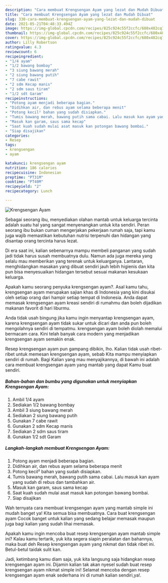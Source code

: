 ```yaml
---
description: "Cara membuat Krengsengan Ayam yang lezat dan Mudah Dibuat"
title: "Cara membuat Krengsengan Ayam yang lezat dan Mudah Dibuat"
slug: 330-cara-membuat-krengsengan-ayam-yang-lezat-dan-mudah-dibuat
date: 2021-05-21T04:48:33.494Z
image: https://img-global.cpcdn.com/recipes/825c924c55f2ccfc/680x482cq70/krengsengan-ayam-foto-resep-utama.jpg
thumbnail: https://img-global.cpcdn.com/recipes/825c924c55f2ccfc/680x482cq70/krengsengan-ayam-foto-resep-utama.jpg
cover: https://img-global.cpcdn.com/recipes/825c924c55f2ccfc/680x482cq70/krengsengan-ayam-foto-resep-utama.jpg
author: Lilly Robertson
ratingvalue: 4.3
reviewcount: 6
recipeingredient:
- "1/4 ayam"
- "1/2 bawang bombay"
- "3 siung bawang merah"
- "2 siung bawang putih"
- "7 cabe rawit"
- "2 sdm Kecap manis"
- "2 sdm saus tiram"
- "1/2 sdt Garam"
recipeinstructions:
- "Potong ayam menjadi beberapa bagian."
- "Didihkan air, dan rebus ayam selama beberapa menit"
- "Potong kecil² bahan yang sudah disiapkan."
- "Tumis bawang merah, bawang putih sama cabai. Lalu masuk kan ayam yang sudah di rebus dan tambahkan air."
- "Masuk kan garam, saus sama kecap"
- "Saat kuah sudah mulai asat masuk kan potongan bawang bombai."
- "Siap disajikan"
categories:
- Resep
tags:
- krengsengan
- ayam

katakunci: krengsengan ayam 
nutrition: 186 calories
recipecuisine: Indonesian
preptime: "PT31M"
cooktime: "PT40M"
recipeyield: "2"
recipecategory: Lunch

---
```



![Krengsengan Ayam](https://img-global.cpcdn.com/recipes/825c924c55f2ccfc/680x482cq70/krengsengan-ayam-foto-resep-utama.jpg)

Sebagai seorang ibu, menyediakan olahan mantab untuk keluarga tercinta adalah suatu hal yang sangat menyenangkan untuk kita sendiri. Peran seorang ibu bukan cuman mengerjakan pekerjaan rumah saja, tapi kamu juga wajib memastikan kebutuhan nutrisi terpenuhi dan hidangan yang disantap orang tercinta harus lezat.

Di era  saat ini, kalian sebenarnya mampu membeli panganan yang sudah jadi tidak harus susah membuatnya dulu. Namun ada juga mereka yang selalu mau memberikan yang terenak untuk keluarganya. Lantaran, menghidangkan masakan yang dibuat sendiri jauh lebih higienis dan kita pun bisa menyesuaikan hidangan tersebut sesuai makanan kesukaan keluarga. 



Apakah kamu seorang penyuka krengsengan ayam?. Asal kamu tahu, krengsengan ayam merupakan sajian khas di Indonesia yang kini disukai oleh setiap orang dari hampir setiap tempat di Indonesia. Anda dapat memasak krengsengan ayam kreasi sendiri di rumahmu dan boleh dijadikan makanan favorit di hari liburmu.

Anda tidak usah bingung jika kamu ingin menyantap krengsengan ayam, karena krengsengan ayam tidak sukar untuk dicari dan anda pun boleh mengolahnya sendiri di tempatmu. krengsengan ayam boleh diolah memalui bermacam cara. Kini telah banyak cara modern yang menjadikan krengsengan ayam semakin enak.

Resep krengsengan ayam pun gampang dibikin, lho. Kalian tidak usah ribet-ribet untuk memesan krengsengan ayam, sebab Kita mampu menyiapkan sendiri di rumah. Bagi Kalian yang mau menyajikannya, di bawah ini adalah cara membuat krengsengan ayam yang mantab yang dapat Kamu buat sendiri.

<!--inarticleads1-->

##### Bahan-bahan dan bumbu yang digunakan untuk menyiapkan Krengsengan Ayam:

1. Ambil 1/4 ayam
1. Sediakan 1/2 bawang bombay
1. Ambil 3 siung bawang merah
1. Sediakan 2 siung bawang putih
1. Gunakan 7 cabe rawit
1. Gunakan 2 sdm Kecap manis
1. Sediakan 2 sdm saus tiram
1. Gunakan 1/2 sdt Garam




<!--inarticleads2-->

##### Langkah-langkah membuat Krengsengan Ayam:

1. Potong ayam menjadi beberapa bagian.
1. Didihkan air, dan rebus ayam selama beberapa menit
1. Potong kecil² bahan yang sudah disiapkan.
1. Tumis bawang merah, bawang putih sama cabai. Lalu masuk kan ayam yang sudah di rebus dan tambahkan air.
1. Masuk kan garam, saus sama kecap
1. Saat kuah sudah mulai asat masuk kan potongan bawang bombai.
1. Siap disajikan




Wah ternyata cara membuat krengsengan ayam yang mantab simple ini mudah banget ya! Kita semua bisa membuatnya. Cara buat krengsengan ayam Cocok banget untuk kalian yang sedang belajar memasak maupun juga bagi kalian yang sudah lihai memasak.

Apakah kamu ingin mencoba buat resep krengsengan ayam mantab simple ini? Kalau kamu tertarik, yuk kita segera siapin peralatan dan bahannya, maka buat deh Resep krengsengan ayam yang nikmat dan tidak ribet ini. Betul-betul taidak sulit kan. 

Jadi, ketimbang kamu diam saja, yuk kita langsung saja hidangkan resep krengsengan ayam ini. Dijamin kalian tak akan nyesel sudah buat resep krengsengan ayam nikmat simple ini! Selamat mencoba dengan resep krengsengan ayam enak sederhana ini di rumah kalian sendiri,ya!.

